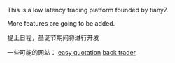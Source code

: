 This is a low latency trading platform founded by tiany7.

More features are going to be added.


提上日程，圣诞节期间将进行开发

一些可能的网站：
[easy quotation](https://github.com/shidenggui/easyquotation)
[back trader](https://www.backtrader.com/docu/quickstart/quickstart/)

